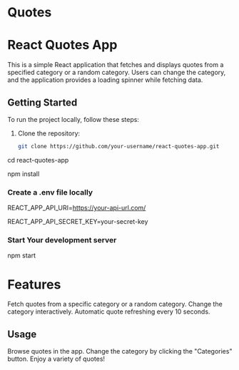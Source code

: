 # Quotes
# React Quotes App

This is a simple React application that fetches and displays quotes from a specified category or a random category. Users can change the category, and the application provides a loading spinner while fetching data.

## Getting Started

To run the project locally, follow these steps:

1. Clone the repository:

   ```bash
   git clone https://github.com/your-username/react-quotes-app.git

cd react-quotes-app

npm install

### Create a .env file locally 
REACT_APP_API_URI=https://your-api-url.com/

REACT_APP_API_SECRET_KEY=your-secret-key


### Start Your development server
npm start

# Features
Fetch quotes from a specific category or a random category.
Change the category interactively.
Automatic quote refreshing every 10 seconds.

## Usage

Browse quotes in the app.
Change the category by clicking the "Categories" button.
Enjoy a variety of quotes!

